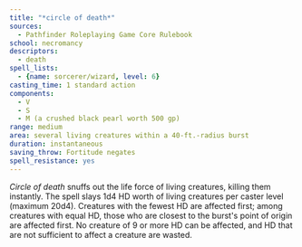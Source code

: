 ```yaml
---
title: "*circle of death*"
sources:
  - Pathfinder Roleplaying Game Core Rulebook
school: necromancy
descriptors:
  - death
spell_lists:
  - {name: sorcerer/wizard, level: 6}
casting_time: 1 standard action
components:
  - V
  - S
  - M (a crushed black pearl worth 500 gp)
range: medium
area: several living creatures within a 40-ft.-radius burst
duration: instantaneous
saving_throw: Fortitude negates
spell_resistance: yes
---
```


*Circle of death* snuffs out the life force of living creatures, killing them instantly. The spell slays 1d4 HD worth of living creatures per caster level (maximum 20d4). Creatures with the fewest HD are affected first; among creatures with equal HD, those who are closest to the burst's point of origin are affected first. No creature of 9 or more HD can be affected, and HD that are not sufficient to affect a creature are wasted.

